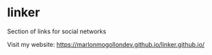 # linker
Section of links for social networks

Visit my website: https://marlonmogollondev.github.io/linker.github.io/
